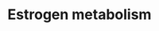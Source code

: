 ---
annotations:
- type: Pathway Ontology
  value: steroid metabolic pathway
authors:
- MaintBot
- Egonw
- Mkutmon
- Susan
description: ''
last-edited: 2019-09-17
organisms:
- Pan troglodytes
redirect_from:
- /index.php/Pathway:WP935
- /instance/WP935
schema-jsonld:
- '@context': https://schema.org/
  '@id': https://wikipathways.github.io/pathways/WP935.html
  '@type': Dataset
  creator:
    '@type': Organization
    name: WikiPathways
  description: ''
  keywords:
  - Estrone
  - 2-Methoxyestradiol-3-glucuronide
  - COMT
  - Estradiol-17-glucuronide
  - Q9TU62_PANTR
  - 4-hydroxyestrone-3-glucuronide
  - Estradiol-2,3-semiquinone
  - Estrone-3,4-quinone
  - 2-Hydroxyestrone-3-glucuronide
  - 4-hydroxyestrone
  - Estradiol-3-glucuronide
  - Estradiol-3,4-quinone
  - Estrone-2,3-quinone
  - 2-hydroxyestradiol-3-glucuronide
  - Oxygen
  - SULT1E1
  - Estrone sulfate
  - Estrone-2,3-semiquinone
  - 2-Methoxyestradiol
  - 2-Hydroxyestrone
  - 16a-Hydroxyestrone
  - Estrone-3-glucuronide
  - 4-hydroxyestradiol
  - SULT1A1
  - Estradiol-3,4-semiquinone
  - Q9N256_PANTR
  - UGT2B7
  - ARSD
  - GSTA1
  - 2-hydroxy-estradiol-sulfate
  - 2-Methoxyestrone
  - Superoxide
  - CYP1B1
  - Estradiol-2,3-quinone
  - 4-Methoxyestradiol-3-glucuronide
  - Estrone-17-glucuronide
  - ARSE
  - 4-Hydroxyestradiol-3-glucuronide
  - STS
  - 4-Methoxyestrone
  - 4-Methoxyestrone-3-glucuronide
  - 2-Hydroxyestradiol
  - B1NL93_PANTR
  - UGT1A3
  - UGT1A1
  - CYP1A1
  - NQO1
  - Estradiol sulfate
  - UGT1A9
  - Estrone-3,4-semiquinone
  - GSTM1
  - 4-hydroxy-estradiol-sulfate
  - Estradiol
  - 4-hydroxy-estradiol-4-glucuronide
  - 2-Methoxyestrone 3-glucuronide
  - 2-hydroxy-estradiol-2-glucuronide
  - 4-Methoxyestradiol
  license: CC0
  name: Estrogen metabolism
seo: CreativeWork
title: Estrogen metabolism
wpid: WP935
---